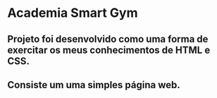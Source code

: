 # Academia Smart Gym

## Projeto foi desenvolvido como uma forma de exercitar os meus conhecimentos de HTML e CSS.
## Consiste um uma simples página web.
